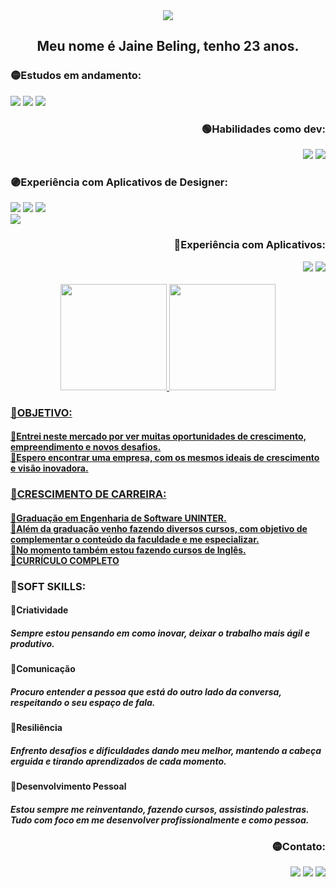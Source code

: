 <div align="center"> 
  <img src="https://user-images.githubusercontent.com/95389587/213133325-3effc4d7-9ad1-4481-bf68-e8a90bb8dd77.png">
</div>

<div>
  <h2 align="center">Meu nome é Jaine Beling, tenho 23 anos.<br></h2>
</div>

<div align="start">
  <h3>🟡Estudos em andamento:</h3>
  <img src="https://img.shields.io/badge/JavaScript-323330?style=for-the-badge&logo=javascript&logoColor=F7DF1E">
  <img src="https://img.shields.io/badge/Node.js-43853D?style=for-the-badge&logo=node.js&logoColor=white">
  <img src="https://img.shields.io/badge/Python-14354C?style=for-the-badge&logo=python&logoColor=white">
</div> 

<div align="end">
  <h3>🟢Habilidades como dev:</h3>
  <img src="https://img.shields.io/badge/HTML5-E34F26?style=for-the-badge&logo=html5&logoColor=white">
  <img src="https://img.shields.io/badge/CSS3-1572B6?style=for-the-badge&logo=css3&logoColor=white">
 
</div>

          
<div align="start">
  <h3>🟣Experiência com Aplicativos de Designer:</h3>
  <img src="https://img.shields.io/badge/Adobe%20Photoshop-31A8FF?style=for-the-badge&logo=Adobe%20Photoshop&logoColor=black">
  <img src="https://img.shields.io/badge/Adobe%20XD-470137?style=for-the-badge&logo=Adobe%20XD&logoColor=#FF61F6">
  <img src="https://img.shields.io/badge/Figma-F24E1E?style=for-the-badge&logo=figma&logoColor=white"><br>
  <img src="https://img.shields.io/badge/Adobe%20after%20affects-CF96FD?style=for-the-badge&logo=Adobe%20after%20effects&logoColor=393665">
</div>

<div align="end">
  <h3>🔵Experiência com Aplicativos:</h3>
  <img src="https://img.shields.io/badge/Visual_Studio_Code-0078D4?style=for-the-badge&logo=visual%20studio%20code&logoColor=white">
 <img src="https://img.shields.io/badge/Microsoft_Word-2B579A?style=for-the-badge&logo=microsoft-word&logoColor=white">
  <br><br>
</div>

<div align="center">
  <a href="https://github.com/JMBeling">
  <img height="170em" "width="40%" src="https://github-readme-stats.vercel.app/api?username=JMBeling&show_icons=true&theme=tokyonight&include_all_commits=true&count_private=true"/>
  <img height="170em" "width="40%" src="https://github-readme-stats.vercel.app/api/top-langs/?username=JMBeling&layout=compact&langs_count=7&theme=tokyonight"/>
</div>
  
</div>
  <div align="start">
  <h3>🔵OBJETIVO:</h3> 
  <h4> 🔹Entrei neste mercado por ver muitas oportunidades de crescimento, <br>
    empreendimento e novos desafios.<br> 
       🔹Espero encontrar uma empresa, com os mesmos ideais de crescimento <br>
    e visão inovadora.<br>
       
   <h3>🔵CRESCIMENTO DE CARREIRA:</h3> 
  <h4> 🔹Graduação em Engenharia de Software UNINTER.<br> 
       🔹Além da graduação venho fazendo diversos cursos, com objetivo de<br> 
    complementar o conteúdo da faculdade e me especializar.<br>
       🔹No momento também estou fazendo cursos de Inglês.<br> 
       🔹<a href="CURRICULO" target="_blank">CURRÍCULO COMPLETO</a></h4></h4>
  
  <h3>🔵SOFT SKILLS:</h3>
  <h4>🔸Criatividade</h4>
  <h5>Sempre estou pensando em como inovar, deixar o trabalho mais ágil e produtivo.</h5>
  <h4>🔸Comunicação</h4>
  <h5>Procuro entender a pessoa que está do outro lado da conversa, respeitando o seu espaço de fala.</h5>
      <h4>🔸Resiliência</h4>
       <h5>Enfrento desafios e dificuldades dando meu melhor, mantendo a cabeça erguida e tirando aprendizados de cada momento.</h5>
      <h4>🔸Desenvolvimento Pessoal</h4>
       <h5>Estou sempre me reinventando, fazendo cursos, assistindo palestras. Tudo com foco em me desenvolver profissionalmente e como pessoa.</h5>
  
</div> 
  
  <div align="end">
    <h3>🟡Contato:</h3>
     <a href="https://www.instagram.com/jm_beling/" target="_blank"><img src="https://img.shields.io/badge/-Instagram-%23E4405F?style=for-the-badge&logo=instagram&logoColor=white" target="_blank"></a>
     <a href="https://www.linkedin.com/in/jaine-beling/" target="_blank"><img src="https://img.shields.io/badge/-LinkedIn-%230077B5?style=for-the-badge&logo=linkedin&logoColor=white" target="_blank"></a> 
    <a href="https://www.linkedin.com/in/jaine-beling/" target="_blank"><img src="https://img.shields.io/badge/Telegram-2CA5E0?style=for-the-badge&logo=telegram&logoColor=white" target="_blank"></a> 
   
 
  </div>
